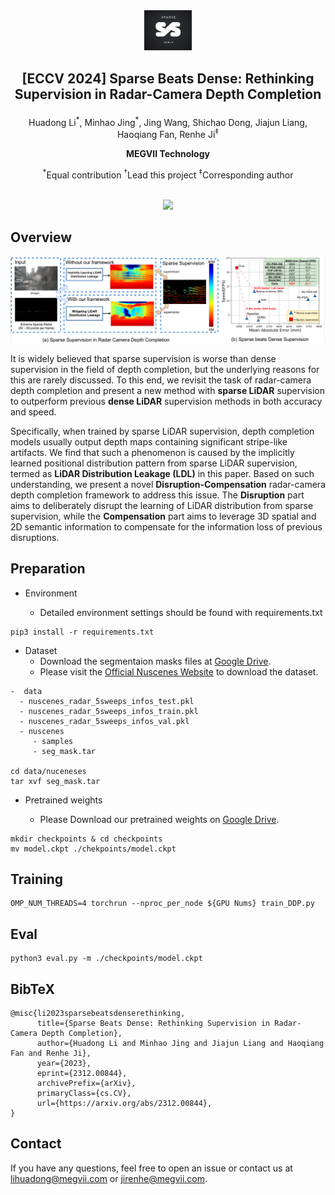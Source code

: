 <div  align=center><img src="./assets/logo.png" width="15%"></div>


## <p align=center>[ECCV 2024] Sparse Beats Dense: Rethinking Supervision in Radar-Camera Depth Completion</p>

<p align=center>Huadong Li<sup>*</sup>, Minhao Jing<sup>*</sup>, Jing Wang, Shichao Dong, Jiajun Liang, Haoqiang Fan, Renhe Ji<sup>‡</sup> </p>

**<p align=center>MEGVII Technology</p>**

  <p align=center><sup>*</sup>Equal contribution  <sup>†</sup>Lead this project <sup>‡</sup>Corresponding author</p>


  <div align="center">
  <br>
  <a href='https://arxiv.org/abs/2312.00844'><img src='https://img.shields.io/badge/Paper-Arxiv-red'></a>
  <!-- <a href='https://megactor.github.io/'><img src='https://img.shields.io/badge/Project-Page-Green'></a>
  <a href='https://f4c5-58-240-80-18.ngrok-free.app/'><img src='https://img.shields.io/badge/DEMO-RUNNING-<COLOR>.svg'></a>
  <a href='https://openbayes.com/console/public/tutorials/3IphFlojVlO'><img src='https://img.shields.io/badge/CONTAINER-OpenBayes-blue.svg'></a> -->
  <br>
</div>


## Overview

  ![Model](./assets/intro.png)

It is widely believed that sparse supervision is worse than dense supervision in the field of depth completion, but the underlying reasons for this are rarely discussed.
To this end, we revisit the task of radar-camera depth completion and present a new method with **sparse LiDAR** supervision to outperform previous **dense LiDAR** supervision methods in both accuracy and speed.

Specifically, when trained by sparse LiDAR supervision, depth completion models usually output depth maps containing significant stripe-like artifacts.
We find that such a phenomenon is caused by the implicitly learned positional distribution pattern from sparse LiDAR supervision, termed as **LiDAR Distribution Leakage (LDL)** in this paper.
Based on such understanding, we present a novel **Disruption-Compensation** radar-camera depth completion framework to address this issue.
The **Disruption** part aims to deliberately disrupt the learning of LiDAR distribution from sparse supervision, while the **Compensation** part aims to leverage 3D spatial and 2D semantic information to compensate for the information loss of previous disruptions.

<!-- By reducing the LDL, we first present the depth completion model trained by sparse supervision. -->
<!-- 
Extensive experimental results demonstrate that by reducing the impact of LDL, our framework with **sparse supervision** outperforms the state-of-the-art **dense supervision** methods with **11.6%** improvement in Mean Absolute Error (MAE) and **1.6** speedup in Frame Per Second (FPS). -->


## Preparation

* Environment

   * Detailed environment settings should be found with requirements.txt

```
pip3 install -r requirements.txt
```

* Dataset
   * Download the segmentaion masks files at [Google Drive](https://drive.google.com/drive/folders/1t6x9UEzbxejbac0dFT1CQSoVhzeEhIC4?usp=drive_link). 
   * Please visit the [Official Nuscenes Website](https://www.nuscenes.org/nuscenes) to download the dataset.
   
```
-  data
  - nuscenes_radar_5sweeps_infos_test.pkl
  - nuscenes_radar_5sweeps_infos_train.pkl
  - nuscenes_radar_5sweeps_infos_val.pkl
  - nuscenes
     - samples
     - seg_mask.tar

cd data/nuceneses
tar xvf seg_mask.tar
```

* Pretrained weights

   * Please Download our pretrained weights on [Google Drive](https://drive.google.com/drive/folders/1JgwLZ2ALgpJ9OSgpRBuKjAOvUVTRUo-q?usp=sharing).

```
mkdir checkpoints & cd checkpoints
mv model.ckpt ./chekpoints/model.ckpt
```

## Training
 
```
OMP_NUM_THREADS=4 torchrun --nproc_per_node ${GPU Nums} train_DDP.py
```


## Eval

```
python3 eval.py -m ./checkpoints/model.ckpt
```


## BibTeX
```
@misc{li2023sparsebeatsdenserethinking,
      title={Sparse Beats Dense: Rethinking Supervision in Radar-Camera Depth Completion}, 
      author={Huadong Li and Minhao Jing and Jiajun Liang and Haoqiang Fan and Renhe Ji},
      year={2023},
      eprint={2312.00844},
      archivePrefix={arXiv},
      primaryClass={cs.CV},
      url={https://arxiv.org/abs/2312.00844}, 
}
```

## Contact
If you have any questions, feel free to open an issue or contact us at lihuadong@megvii.com or jirenhe@megvii.com.
